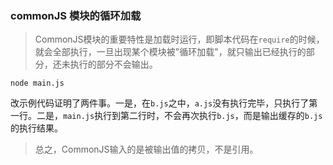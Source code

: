 
### commonJS 模块的循环加载

> CommonJS模块的重要特性是加载时运行，即脚本代码在`require`的时候，就会全部执行，一旦出现某个模块被"循环加载"，就只输出已经执行的部分，还未执行的部分不会输出。

```
node main.js
```

改示例代码证明了两件事。一是，在`b.js`之中，`a.js`没有执行完毕，只执行了第一行。二是，`main.js`执行到第二行时，不会再次执行`b.js`，而是输出缓存的`b.js`的执行结果。

> 总之，CommonJS输入的是被输出值的拷贝，不是引用。